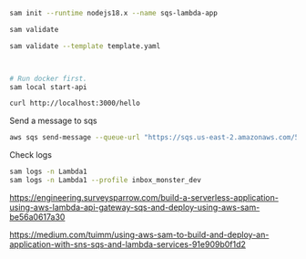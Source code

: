 ```sh
sam init --runtime nodejs18.x --name sqs-lambda-app

sam validate

sam validate --template template.yaml




```

```bash
# Run docker first.
sam local start-api

curl http://localhost:3000/hello
```

Send a message to sqs

```sh
aws sqs send-message --queue-url "https://sqs.us-east-2.amazonaws.com/524978277775/sam-app-Lambda2Sqs-L4oXiYmo4QKb" --message-body "hello from sqs-lambda trigger" --profile inbox_monster_dev
```

Check logs

```sh
sam logs -n Lambda1
sam logs -n Lambda1 --profile inbox_monster_dev
```

https://engineering.surveysparrow.com/build-a-serverless-application-using-aws-lambda-api-gateway-sqs-and-deploy-using-aws-sam-be56a0617a30

https://medium.com/tuimm/using-aws-sam-to-build-and-deploy-an-application-with-sns-sqs-and-lambda-services-91e909b0f1d2

